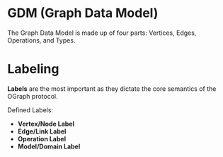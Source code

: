 
# GDM (Graph Data Model)
The Graph Data Model is made up of four parts: Vertices, Edges, Operations, and Types.


# Labeling
**Labels** are the most important as they dictate the core semantics of the OGraph protocol.

Defined Labels:

- **Vertex/Node Label**
- **Edge/Link Label**
- **Operation Label**
- **Model/Domain Label**